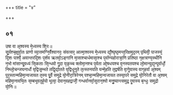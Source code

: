 +++
title = "४"

+++
## ०१
उषा वा अ᳘श्वस्य मे᳘ध्यस्य शि᳘रः॥  
सू᳘र्यश्च᳘क्षुर्वा᳘तः प्राणो व्या᳘त्तमग्नि᳘र्वैश्वानरः᳘ संवत्सर᳘ आत्मा᳘श्वस्य मे᳘ध्यस्य द्यौ᳘ष्पृष्ठ᳘मन्त᳘रिक्षमुद᳘रम् पृथिवी᳘ पाजस्यं᳘ दि᳘शः पार्श्वे᳘ अवान्तरदि᳘शः प᳘र्शव ऋतवो᳘ऽङ्गानि मा᳘साश्चार्धमासा᳘श्च प᳘र्वाण्यहोरात्रा᳘णि प्रतिष्ठा न᳘क्षत्राण्य᳘स्थीनि न᳘भो मांसान्यू᳘वध्यं सि᳘कताः सि᳘न्धवो गु᳘दा य᳘कृच्च क्लोमा᳘नश्च प᳘र्वता ओ᳘षधयश्च व᳘नस्पतयश्च लो᳘मान्युद्य᳘न्पूर्वार्धो᳘ निम्लो᳘चन्जघनार्धो य᳘द्विजृ᳘म्भते तद्वि᳘द्योतते य᳘द्विधूनुते त᳘त्स्तनयति यन्मे᳘हति त᳘द्वर्षति वा᳘गेॗवास्य वाग᳘हर्वा अ᳘श्वम् पुर᳘स्तान्महिमा᳘न्वजायत त᳘स्य पू᳘र्वे समुद्रे यो᳘नीरा᳘त्रिरेनम् पश्चा᳘न्महिमा᳘न्वजायत तस्या᳘परे समुद्रे यो᳘निरेतौ वा अ᳘श्वम् महिमा᳘नावभि᳘तः स᳘म्बभूवतुर्ह᳘यो भूत्वा᳘ देवान᳘वहद्वाजी᳘ गन्धर्वानर्वा᳘सुरान᳘श्वो मनुॗष्यान्त्समुद्र᳘ एॗवास्य ब᳘न्धुः समुद्रो यो᳘निः॥  